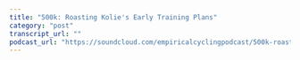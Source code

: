 ```yaml
---
title: "500k: Roasting Kolie's Early Training Plans"
category: "post"
transcript_url: ""
podcast_url: "https://soundcloud.com/empiricalcyclingpodcast/500k-roasting-kolies-early-training-plans"
---
```

